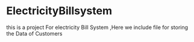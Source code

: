 # ElectricityBillsystem
this is a project For electricity Bill System ,Here we include file for storing the Data of Customers
